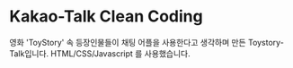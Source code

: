 # Kakao-Talk Clean Coding

영화 'ToyStory' 속 등장인물들이 채팅 어플을 사용한다고 생각하며 만든 Toystory-Talk입니다.
HTML/CSS/Javascript 를 사용했습니다.
